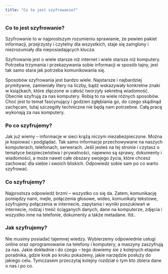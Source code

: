 ```yaml
---
title: "Co to jest szyfrowanie?"
---
```



### Co to jest szyfrowanie?

Szyfrowanie to w najprostszym rozumieniu sprawianie, że pewien pakiet informacji, przejrzysty i czytelny dla wszystkich, staje się zamglony i niezrozumiały dla nieposiadających klucza.

Szyfrowanie jest o wiele starsze niż internet i wiele starsze niż komputery. Potrzeba trzymania i przekazywania sobie informacji w sposób tajny, jest tak samo stara jak potrzeba komunikowania się.

Sposobów szyfrowania jest bardzo wiele. Najstarsze i najbardziej prymitywne, zamieniały litery na liczby, bądź wskazywały konkretne znaki w książkach, które złączone w całość tworzyły sekretną wiadomość. Obecnie szyfrują za nas komputery. Robią to na wiele różnych sposobów. Choć jest to temat fascynujący i godzien zgłębiania go, do czego skądinąd zachęcam, tutaj szczegóły techniczne nie będą nam potrzebne. Całą pracę wykonają za nas komputery.
### Po co szyfrujemy?

Jak już wiemy – informacje w sieci krążą niczym niezabezpieczone. Można je kopiować i podglądać. Tak samo informacje przechowywane na naszych komputerach, telefonach, serwerach. Jeśli jesteś na tej stronie i czytasz o tematyce bezpieczeństwa i prywatności, napewno są sprawy, dokumenty i wiadomości, a może nawet całe obszary swojego życia, które chcesz zachować dla siebie i swoich bliskich. Odpowiedz sobie sam po co warto szyfrować.
### Co szyfrujemy?

Najprostsza odpowiedź brzmi – wszystko co się da. Zatem, komunikację pomiędzy nami, mejle, połączenia głosowe, wideo, komunikaty tekstowe, szyfrujemy połączenia w internecie, zapytania i wyniki poszukiwań w internecie, rodzaj i treść ściąganych danych, dane na komputerze, zdjęcia i wszystko inne na telefonie, dokumenty a także metadane. Itd..
### Jak szyfrujemy?

Nie musimy posiadać tajemnej wiedzy. Wybierzemy odpowiednie usługi online oraz oprogramowanie na telefony i komputery, a maszyny zaszyfrują za nas. Jakie dokładnie i do czego – tego dowiemy sie z kolejnych etapów poradnika, gdzie krok po kroku pokażemy, jakie narzędzie posłuży do jakiego celu. Tymczasem przeczytaj kolejny rozdział o tym kto zbiera dane o nas i po co.

